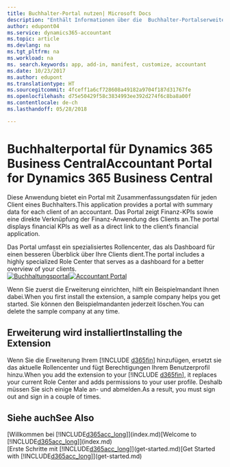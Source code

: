 ```yaml
---
title: Buchhalter-Portal nutzen| Microsoft Docs
description: "Enthält Informationen über die  Buchhalter-Portalserweiterung."
author: edupont04
ms.service: dynamics365-accountant
ms.topic: article
ms.devlang: na
ms.tgt_pltfrm: na
ms.workload: na
ms. search.keywords: app, add-in, manifest, customize, accountant
ms.date: 10/23/2017
ms.author: edupont
ms.translationtype: HT
ms.sourcegitcommit: 4fceff1a6cf728608a49182a9704f187d31767fe
ms.openlocfilehash: d75e50429f58c3834993ee392d274f6c8ba8a00f
ms.contentlocale: de-ch
ms.lasthandoff: 05/28/2018

---
```

# <a name="accountant-portal-for-dynamics-365-business-central"></a><span data-ttu-id="57d2b-103">Buchhalterportal für Dynamics 365 Business Central</span><span class="sxs-lookup"><span data-stu-id="57d2b-103">Accountant Portal for Dynamics 365 Business Central</span></span>
<span data-ttu-id="57d2b-104">Diese Anwendung bietet ein Portal mit Zusammenfassungsdaten für jeden Client eines Buchhalters.</span><span class="sxs-lookup"><span data-stu-id="57d2b-104">This application provides a portal with summary data for each client of an accountant.</span></span> <span data-ttu-id="57d2b-105">Das Portal zeigt Finanz-KPIs sowie eine direkte Verknüpfung der Finanz-Anwendung des Clients an.</span><span class="sxs-lookup"><span data-stu-id="57d2b-105">The portal displays financial KPIs as well as a direct link to the client’s financial application.</span></span>  

<span data-ttu-id="57d2b-106">Das Portal umfasst ein spezialisiertes Rollencenter, das als Dashboard für einen besseren Überblick über Ihre Clients dient.</span><span class="sxs-lookup"><span data-stu-id="57d2b-106">The portal includes a highly specialized Role Center that serves as a dashboard for a better overview of your clients.</span></span>  
<span data-ttu-id="57d2b-107">[![Buchhaltungsportal](./media/accountant-get-started/accountant-dashboard.png)](https://go.microsoft.com/fwlink/?linkid=851257)</span><span class="sxs-lookup"><span data-stu-id="57d2b-107">[![Accountant Portal](./media/accountant-get-started/accountant-dashboard.png)](https://go.microsoft.com/fwlink/?linkid=851257)</span></span>

<span data-ttu-id="57d2b-108">Wenn Sie zuerst die Erweiterung einrichten, hilft ein Beispielmandant Ihnen dabei.</span><span class="sxs-lookup"><span data-stu-id="57d2b-108">When you first install the extension, a sample company helps you get started.</span></span> <span data-ttu-id="57d2b-109">Sie können den Beispielmandanten jederzeit löschen.</span><span class="sxs-lookup"><span data-stu-id="57d2b-109">You can delete the sample company at any time.</span></span>  

## <a name="installing-the-extension"></a><span data-ttu-id="57d2b-110">Erweiterung wird installiert</span><span class="sxs-lookup"><span data-stu-id="57d2b-110">Installing the Extension</span></span>
<span data-ttu-id="57d2b-111">Wenn Sie die Erweiterung Ihrem [!INCLUDE [d365fin](includes/d365fin_md.md)] hinzufügen, ersetzt sie das aktuelle Rollencenter und fügt Berechtigungen Ihrem Benutzerprofil hinzu.</span><span class="sxs-lookup"><span data-stu-id="57d2b-111">When you add the extension to your [!INCLUDE [d365fin](includes/d365fin_md.md)], it replaces your current Role Center and adds permissions to your user profile.</span></span> <span data-ttu-id="57d2b-112">Deshalb müssen Sie sich einige Male an- und abmelden.</span><span class="sxs-lookup"><span data-stu-id="57d2b-112">As a result, you must sign out and sign in a couple of times.</span></span>  

## <a name="see-also"></a><span data-ttu-id="57d2b-113">Siehe auch</span><span class="sxs-lookup"><span data-stu-id="57d2b-113">See Also</span></span>
<span data-ttu-id="57d2b-114">[Willkommen bei [!INCLUDE[d365acc_long](includes/d365acc_long_md.md)]](index.md)</span><span class="sxs-lookup"><span data-stu-id="57d2b-114">[Welcome to [!INCLUDE[d365acc_long](includes/d365acc_long_md.md)]](index.md)</span></span>  
<span data-ttu-id="57d2b-115">[Erste Schritte mit [!INCLUDE[d365acc_long](includes/d365acc_long_md.md)]](get-started.md)</span><span class="sxs-lookup"><span data-stu-id="57d2b-115">[Get Started with [!INCLUDE[d365acc_long](includes/d365acc_long_md.md)]](get-started.md)</span></span>  

